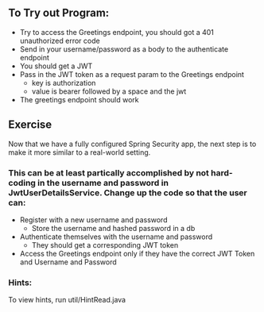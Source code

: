## To Try out Program:
- Try to access the Greetings endpoint, you should got a 401 unauthorized error code
- Send in your username/password as a body to the authenticate endpoint
- You should get a JWT
- Pass in the JWT token as a request param to the Greetings endpoint
  - key is authorization
  - value is bearer followed by a space and the jwt
- The greetings endpoint should work

## Exercise
Now that we have a fully configured Spring Security app, the next step is to make it more similar to a real-world setting. 

### This can be at least partically accomplished by not hard-coding in the username and password in JwtUserDetailsService. Change up the code so that the user can:
- Register with a new username and password
  - Store the username and hashed password in a db
- Authenticate themselves with the username and password
  - They should get a corresponding JWT token
- Access the Greetings endpoint only if they have the correct JWT Token and Username and Password


### Hints: 
To view hints, run util/HintRead.java